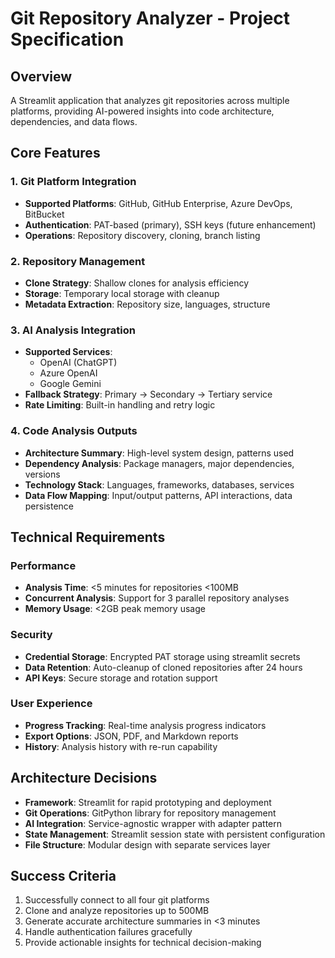 # Git Repository Analyzer - Project Specification

## Overview
A Streamlit application that analyzes git repositories across multiple platforms, providing AI-powered insights into code architecture, dependencies, and data flows.

## Core Features

### 1. Git Platform Integration
- **Supported Platforms**: GitHub, GitHub Enterprise, Azure DevOps, BitBucket
- **Authentication**: PAT-based (primary), SSH keys (future enhancement)
- **Operations**: Repository discovery, cloning, branch listing

### 2. Repository Management
- **Clone Strategy**: Shallow clones for analysis efficiency
- **Storage**: Temporary local storage with cleanup
- **Metadata Extraction**: Repository size, languages, structure

### 3. AI Analysis Integration
- **Supported Services**: 
  - OpenAI (ChatGPT)
  - Azure OpenAI
  - Google Gemini
- **Fallback Strategy**: Primary → Secondary → Tertiary service
- **Rate Limiting**: Built-in handling and retry logic

### 4. Code Analysis Outputs
- **Architecture Summary**: High-level system design, patterns used
- **Dependency Analysis**: Package managers, major dependencies, versions
- **Technology Stack**: Languages, frameworks, databases, services
- **Data Flow Mapping**: Input/output patterns, API interactions, data persistence

## Technical Requirements

### Performance
- **Analysis Time**: <5 minutes for repositories <100MB
- **Concurrent Analysis**: Support for 3 parallel repository analyses
- **Memory Usage**: <2GB peak memory usage

### Security
- **Credential Storage**: Encrypted PAT storage using streamlit secrets
- **Data Retention**: Auto-cleanup of cloned repositories after 24 hours
- **API Keys**: Secure storage and rotation support

### User Experience
- **Progress Tracking**: Real-time analysis progress indicators
- **Export Options**: JSON, PDF, and Markdown reports
- **History**: Analysis history with re-run capability

## Architecture Decisions
- **Framework**: Streamlit for rapid prototyping and deployment
- **Git Operations**: GitPython library for repository management
- **AI Integration**: Service-agnostic wrapper with adapter pattern
- **State Management**: Streamlit session state with persistent configuration
- **File Structure**: Modular design with separate services layer

## Success Criteria
1. Successfully connect to all four git platforms
2. Clone and analyze repositories up to 500MB
3. Generate accurate architecture summaries in <3 minutes
4. Handle authentication failures gracefully
5. Provide actionable insights for technical decision-making